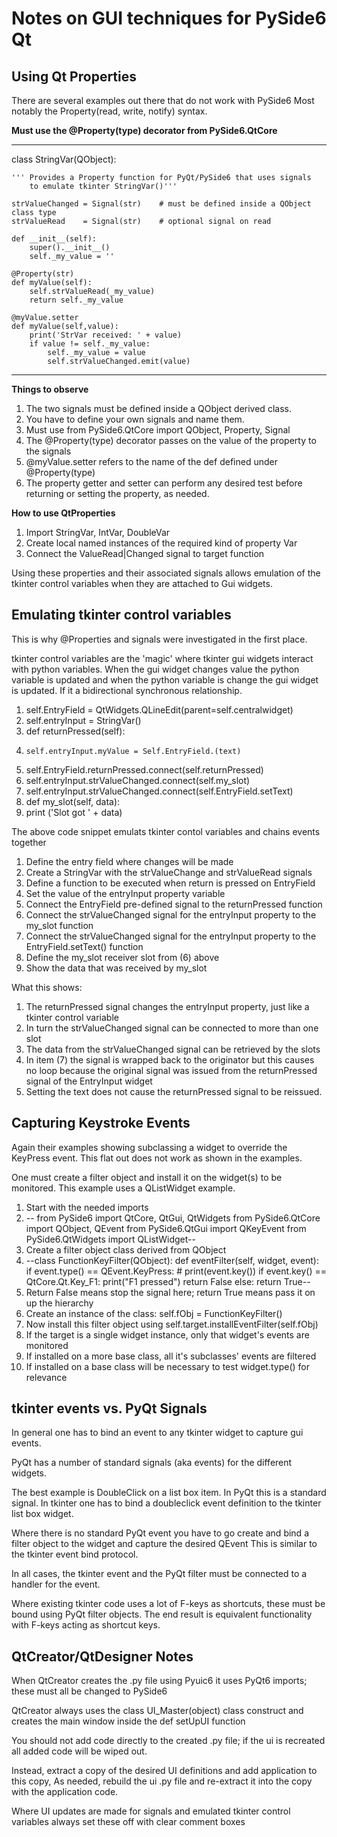 # Notes on GUI techniques for PySide6 Qt 

## Using Qt Properties

There are several examples out there that do not work with PySide6
Most notably the Property(read, write, notify) syntax.

**Must use the @Property(type) decorator from PySide6.QtCore**

---
class StringVar(QObject):

    ''' Provides a Property function for PyQt/PySide6 that uses signals
        to emulate tkinter StringVar()'''

    strValueChanged = Signal(str)    # must be defined inside a QObject class type
    strValueRead    = Signal(str)    # optional signal on read

    def __init__(self):
        super().__init__()
        self._my_value = ''

    @Property(str)
    def myValue(self):
        self.strValueRead(_my_value)
        return self._my_value

    @myValue.setter
    def myValue(self,value):
        print('StrVar received: ' + value)
        if value != self._my_value:
            self._my_value = value
            self.strValueChanged.emit(value)
---

**Things to observe**
1. The two signals must be defined inside a QObject derived class.
2. You have to define  your own signals and name them.
3. Must use from PySide6.QtCore import QObject, Property, Signal
4. The @Property(type) decorator passes on the value of the property to the signals
5. @myValue.setter refers to the name of the def defined under @Property(type)
6. The property getter and setter can perform any desired test before returning or setting the property, as needed.

**How to use QtProperties**
1. Import StringVar, IntVar, DoubleVar
2. Create local named instances of the required kind of property Var
3. Connect the <type>ValueRead|Changed signal to target function

Using these properties and their associated signals allows emulation of the tkinter control variables when they are attached to Gui widgets.

## Emulating tkinter control variables

This is why @Properties and signals were investigated in the first place.

tkinter control variables are the 'magic' where tkinter gui widgets interact with python variables.
When the gui widget changes value the python variable is updated and when the python variable is change the gui widget is updated.
If it a bidirectional synchronous relationship.

1. self.EntryField = QtWidgets.QLineEdit(parent=self.centralwidget)
2. self.entryInput = StringVar()
3. def returnPressed(self):
4.     self.entryInput.myValue = Self.EntryField.(text)
5. self.EntryField.returnPressed.connect(self.returnPressed)
6. self.entryInput.strValueChanged.connect(self.my_slot)
7. self.entryInput.strValueChanged.connect(self.EntryField.setText)
8. def my_slot(self, data):
9.    print ('Slot got ' + data)

The above code snippet emulats tkinter contol variables and chains events together
1. Define the entry field where changes will be made
2. Create a StringVar with the strValueChange and strValueRead signals
3. Define a function to be executed when return is pressed on EntryField
4. Set the value of the entryInput property variable
5. Connect the EntryField pre-defined signal to the returnPressed function
6. Connect the strValueChanged signal for the entryInput property to the my_slot function
7. Connect the strValueChanged signal for the entryInput property to the EntryField.setText() function
8. Define the my_slot receiver slot from (6) above
9. Show the data that was received by my_slot

What this shows:
1. The returnPressed signal changes the entryInput property, just like a tkinter control variable
2. In turn the strValueChanged signal can be connected to more than one slot
3. The data from the strValueChanged signal can be retrieved by the slots
4. In item (7) the signal is wrapped back to the originator but this causes no loop because
    the original signal was issued from the returnPressed signal of the EntryInput widget
5. Setting the text does not cause the returnPressed signal to be reissued.

## Capturing Keystroke Events

Again their examples showing subclassing a widget to override the KeyPress event.
This flat out does not work as shown in the examples.

One must create a filter object and install it on the widget(s) to be monitored.
This example uses a QListWidget example.

1. Start with the needed imports
2. -- from PySide6 import QtCore, QtGui, QtWidgets
from PySide6.QtCore import QObject, QEvent
from PySide6.QtGui import QKeyEvent
from PySide6.QtWidgets import QListWidget--
3. Create a filter object class derived from QObject
4. --class FunctionKeyFilter(QObject):
    def eventFilter(self, widget, event):
        if event.type() == QEvent.KeyPress:
            # print(event.key())
            if event.key() == QtCore.Qt.Key_F1:
                print("F1 pressed")
            return False
        else:
            return True--
5. Return False means stop the signal here; return True means pass it on up the hierarchy
6. Create an instance of the class: self.fObj = FunctionKeyFilter()
7. Now install this filter object using self.target.installEventFilter(self.fObj)
8. If the target is a single widget instance, only that widget's events are monitored
9. If installed on a more base class, all it's subclasses' events are filtered
10. If installed on a base class will be necessary to test widget.type() for relevance


## tkinter events vs. PyQt Signals

In general one has to bind an event to any tkinter widget to capture gui events.

PyQt has a number of standard signals (aka events) for the different widgets.

The best example is DoubleClick on a list box item. In PyQt this is a standard signal.
In tkinter one has to bind a doubleclick event definition to the tkinter list box widget.

Where there is no standard PyQt event you have to go create and bind a filter object to the widget and capture the desired QEvent
This is similar to the tkinter event bind protocol.

In all cases, the tkinter event and the PyQt filter must be connected to a handler for the event.

Where existing tkinter code uses a lot of F-keys as shortcuts, these must be bound using PyQt filter objects.
The end result is equivalent functionality with F-keys acting as shortcut keys.

## QtCreator/QtDesigner Notes

When QtCreator creates the .py file using Pyuic6 it uses PyQt6 imports; these must all be changed to PySide6

QtCreator always uses the class UI_Master(object) class construct and creates the main window inside the def setUpUI function

You should not add code directly to the created .py file; if the ui is recreated all added code will be wiped out.

Instead, extract a copy of the desired UI definitions and add application to this copy, 
As needed, rebuild the ui .py file and re-extract it into the copy with the application code.

Where UI updates are made for signals and emulated tkinter control variables always set these off with clear comment boxes

